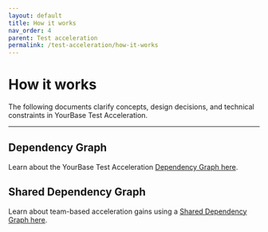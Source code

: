 ```yaml
---
layout: default
title: How it works
nav_order: 4
parent: Test acceleration
permalink: /test-acceleration/how-it-works
---
```


# How it works
The following documents clarify concepts, design decisions, and technical constraints in YourBase Test Acceleration.

---

## Dependency Graph
Learn about the YourBase Test Acceleration [Dependency Graph here](https://yourbase.io/technology/dependency-graph/).

## Shared Dependency Graph
Learn about team-based acceleration gains using a [Shared Dependency Graph here](https://yourbase.io/technology/shared-graph).